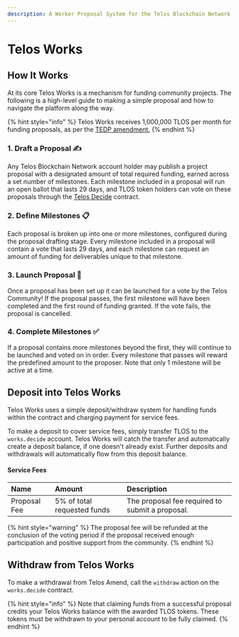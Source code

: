 ```yaml
---
description: A Worker Proposal System for the Telos Blockchain Network
---
```


# Telos Works

## How It Works

At its core Telos Works is a mechanism for funding community projects. The following is a high-level guide to making a simple proposal and how to navigate the platform along the way.

{% hint style="info" %}
Telos Works receives 1,000,000 TLOS per month for funding proposals, as per the [TEDP amendment.](https://medium.com/@goodblock_info/understanding-the-telos-economic-development-plan-bd42d4666374)
{% endhint %}

### 1. Draft a Proposal ✍

Any Telos Blockchain Network account holder may publish a project proposal with a designated amount of total required funding, earned across a set number of milestones. Each milestone included in a proposal will run an open ballot that lasts 29 days, and TLOS token holders can vote on these proposals through the [Telos Decide](https://github.com/telosnetwork/telos-decide) contract.

### 2. Define Milestones 📋

Each proposal is broken up into one or more milestones, configured during the proposal drafting stage. Every milestone included in a proposal will contain a vote that lasts 29 days, and each milestone can request an amount of funding for deliverables unique to that milestone.

### 3. Launch Proposal 🚀

Once a proposal has been set up it can be launched for a vote by the Telos Community! If the proposal passes, the first milestone will have been completed and the first round of funding granted. If the vote fails, the proposal is cancelled.

### 4. Complete Milestones ✅

If a proposal contains more milestones beyond the first, they will continue to be launched and voted on in order. Every milestone that passes will reward the predefined amount to the proposer. Note that only 1 milestone will be active at a time.

## Deposit into Telos Works

Telos Works uses a simple deposit/withdraw system for handling funds within the contract and charging payment for service fees.

To make a deposit to cover service fees, simply transfer TLOS to the `works.decide` account. Telos Works will catch the transfer and automatically create a deposit balance, if one doesn't already exist. Further deposits and withdrawals will automatically flow from this deposit balance.

#### Service Fees

| Name | Amount | Description |
| :--- | :--- | :--- |
| Proposal Fee | 5% of total requested funds | The proposal fee required to submit a proposal. |

{% hint style="warning" %}
The proposal fee will be refunded at the conclusion of the voting period if the proposal received enough participation and positive support from the community.
{% endhint %}

## Withdraw from Telos Works

To make a withdrawal from Telos Amend, call the `withdraw` action on the `works.decide` contract.

{% hint style="info" %}
Note that claiming funds from a successful proposal credits your Telos Works balance with the awarded TLOS tokens. These tokens must be withdrawn to your personal account to be fully claimed.
{% endhint %}


